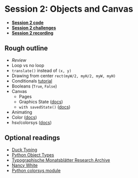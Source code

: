 # Session 2: Objects and Canvas

* [**Session 2 code**](/session-2/code)
* [**Session 2 challenges**](/session-2/challenges)
* [**Session 2 recording**](https://github.com/djrrb/Python-for-Visual-Designers-Spring-2023#recordings)


## Rough outline

* _Review_
* Loop vs no loop
* `translate()` instead of `(x, y)`
* Drawing from center `rect(myW/2, myH/2, myW, myH)`
* Conditionals [tutorial](https://pythonbasics.org/if-statements/)
* Booleans (`True`, `False`)
* Canvas
  * Pages
  * Graphics State ([docs]((https://www.drawbot.com/content/canvas/state.html)))
  * `with savedState()` ([docs](https://www.drawbot.com/content/canvas/state.html#drawBot.savedState))
* Animating
* Color ([docs](https://www.drawbot.com/content/color.html))
* hsv/colorsys ([docs](https://docs.python.org/3/library/colorsys.html))


## Optional readings
* [Duck Typing](https://www.pythonmorsels.com/topics/duck-typing/)
* [Python Object Types](https://www.oreilly.com/library/view/learning-python-3rd/9780596513986/ch04.html)
* [Typographische Monatsblätter Research Archive](http://www.tm-research-archive.ch)
* [Nancy White](https://www.artsy.net/artist/nancy-white)
* [Python colorsys module](https://docs.python.org/3/library/colorsys.html)
